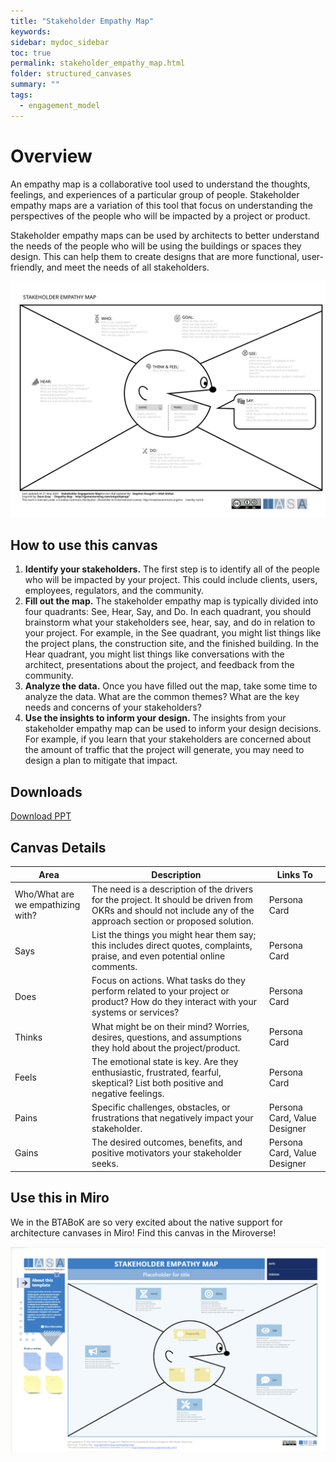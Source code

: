 ```yaml
---
title: "Stakeholder Empathy Map"
keywords: 
sidebar: mydoc_sidebar
toc: true
permalink: stakeholder_empathy_map.html
folder: structured_canvases
summary: ""
tags: 
  - engagement_model
---
```


# Overview

An empathy map is a collaborative tool used to understand the thoughts, feelings, and experiences of a particular group of people. Stakeholder empathy maps are a variation of this tool that focus on understanding the perspectives of the people who will be impacted by a project or product.

Stakeholder empathy maps can be used by architects to better understand the needs of the people who will be using the buildings or spaces they design. This can help them to create designs that are more functional, user-friendly, and meet the needs of all stakeholders.

![image001](media/stakeholder_empathy_map.svg)

## How to use this canvas

1. **Identify your stakeholders.** The first step is to identify all of the people who will be impacted by your project. This could include clients, users, employees, regulators, and the community.
2. **Fill out the map.** The stakeholder empathy map is typically divided into four quadrants: See, Hear, Say, and Do. In each quadrant, you should brainstorm what your stakeholders see, hear, say, and do in relation to your project. For example, in the See quadrant, you might list things like the project plans, the construction site, and the finished building. In the Hear quadrant, you might list things like conversations with the architect, presentations about the project, and feedback from the community.
3. **Analyze the data.** Once you have filled out the map, take some time to analyze the data. What are the common themes? What are the key needs and concerns of your stakeholders?
4. **Use the insights to inform your design.** The insights from your stakeholder empathy map can be used to inform your design decisions. For example, if you learn that your stakeholders are concerned about the amount of traffic that the project will generate, you may need to design a plan to mitigate that impact.

## Downloads

[Download PPT](media/ppt/stakeholder_empathy_map.pptx)

## Canvas Details

| Area                              | Description                                                                                                                                                      | Links To                     |
| --------------------------------- | ---------------------------------------------------------------------------------------------------------------------------------------------------------------- | ---------------------------- |
| Who/What are we empathizing with? | The need is a description of the drivers for the project. It should be driven from OKRs and should not include any of the approach section or proposed solution. | Persona Card                 |
| Says                              | List the things you might hear them say; this includes direct quotes, complaints, praise, and even potential online comments.                                    | Persona Card                 |
| Does                              | Focus on actions. What tasks do they perform related to your project or product? How do they interact with your systems or services?                             | Persona Card                 |
| Thinks                            | What might be on their mind? Worries, desires, questions, and assumptions they hold about the project/product.                                                   | Persona Card                 |
| Feels                             | The emotional state is key. Are they enthusiastic, frustrated, fearful, skeptical? List both positive and negative feelings.                                     | Persona Card                 |
| Pains                             | Specific challenges, obstacles, or frustrations that negatively impact your stakeholder.                                                                         | Persona Card, Value Designer |
| Gains                             | The desired outcomes, benefits, and positive motivators your stakeholder seeks.                                                                                  | Persona Card, Value Designer |

## Use this in Miro

We in the BTABoK are so very excited about the native support for architecture canvases in Miro! Find this canvas in the Miroverse!

![image001](media/SEMMiro.png)

## 
